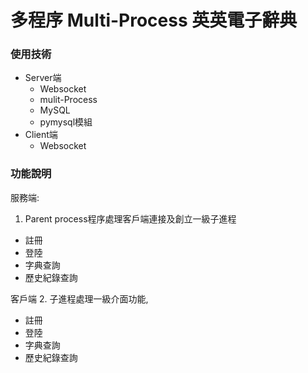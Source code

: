 # 多程序 Multi-Process 英英電子辭典

### 使用技術
  * Server端
	* Websocket
	* mulit-Process
	* MySQL
	* pymysql模組
  * Client端
    * Websocket

### 功能說明

服務端:
1. Parent process程序處理客戶端連接及創立一級子進程
  * 註冊
  * 登陸
  * 字典查詢
  * 歷史紀錄查詢

客戶端
2. 子進程處理一級介面功能,
  * 註冊
  * 登陸
  * 字典查詢
  * 歷史紀錄查詢



